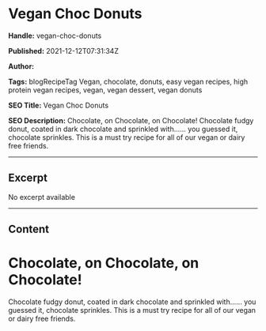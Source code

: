 # Vegan Choc Donuts

**Handle:** vegan-choc-donuts

**Published:** 2021-12-12T07:31:34Z

**Author:**  

**Tags:** blogRecipeTag Vegan, chocolate, donuts, easy vegan recipes, high protein vegan recipes, vegan, vegan dessert, vegan donuts

**SEO Title:** Vegan Choc Donuts

**SEO Description:** Chocolate, on Chocolate, on Chocolate! Chocolate fudgy donut, coated in dark chocolate and sprinkled with...... you guessed it, chocolate sprinkles. This is a must try recipe for all of our vegan or dairy free friends.

---

## Excerpt

No excerpt available

---

## Content

# Chocolate, on Chocolate, on Chocolate!

Chocolate fudgy donut, coated in dark chocolate and sprinkled with...... you guessed it, chocolate sprinkles. This is a must try recipe for all of our vegan or dairy free friends.

